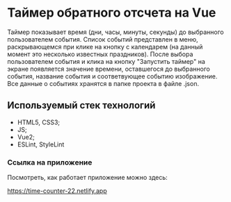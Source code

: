 # Таймер обратного отсчета на Vue

Таймер показывает время (дни, часы, минуты, секунды) до выбранного пользователем события. Список событий представлен в меню, раскрывающемся при клике на кнопку с календарем (на данный момент это несколько известных праздников). После выбора пользователем события и клика на кнопку "Запустить таймер" на экране появляется значение времени, оставшегося до выбранного события, название события и соответвующее событию изображение. Все данные о событиях хранятся в папке проекта в файле .json.

## Используемый стек технологий

- HTML5, CSS3;
- JS;
- Vue2;
- ESLint, StyleLint

### Ссылка на приложение

Посмотреть, как работает приложение можно здесь:

https://time-counter-22.netlify.app

